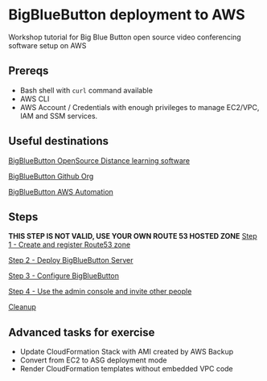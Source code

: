 # BigBlueButton deployment to AWS

Workshop tutorial for Big Blue Button open source video conferencing software setup on AWS

## Prereqs

- Bash shell with `curl` command available
- AWS CLI
- AWS Account / Credentials with enough privileges to manage EC2/VPC, IAM and SSM services. 

## Useful destinations

[BigBlueButton OpenSource Distance learning software](https://www.bigbluebutton.org)

[BigBlueButton Github Org](https://github.com/bigbluebutton)

[BigBlueButton AWS Automation](https://github.com/toshke/big-blue-button-cloudformation-cfhl)

## Steps

**THIS STEP IS NOT VALID, USE YOUR OWN ROUTE 53 HOSTED ZONE** [Step 1 - Create and register Route53 zone](./Step1.md) 

[Step 2 - Deploy BigBlueButton Server](./Step2.md) 

[Step 3 - Configure BigBlueButton](./Step3.md) 

[Step 4 - Use the admin console and invite other people](./Step4.md)

[Cleanup](./Cleanup.md)

## Advanced tasks for exercise

- Update CloudFormation Stack with AMI created by AWS Backup
- Convert from EC2 to ASG deployment mode
- Render CloudFormation templates without embedded VPC code
